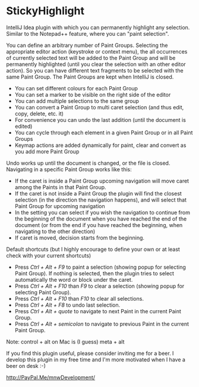 StickyHighlight
===============

IntelliJ Idea plugin with which you can permanently highlight any selection. Similar to the Notepad++ feature, where you can "paint selection".

You can define an arbitrary number of Paint Groups. Selecting the appropriate editor action
(keystroke or context menu), the all occurrences of currently selected text will be added to
the Paint Group and will be permanently highlighted (until you clear the selection with an
other editor action). So you can have different text fragments to be selected with the same
Paint Group. The Paint Groups are kept when IntelliJ is closed.

 * You can set different colours for each Paint Group
 * You can set a marker to be visible on the right side of the editor
 * You can add multiple selections to the same group
 * You can convert a Paint Group to multi caret selection (and thus edit, copy, delete, etc. it)
 * For convenience you can undo the last addition (until the document is edited)
 * You can cycle through each element in a given Paint Group or in all Paint Groups
 * Keymap actions are added dynamically for paint, clear and convert as you add more Paint Group

Undo works up until the document is changed, or the file is closed.
Navigating in a specific Paint Group works like this:
 * If the caret is inside a Paint Group upcoming navigation will move caret among the Paints in that Paint Group.
 * If the caret is not inside a Paint Group the plugin will find the closest selection (in the direction the
 navigation happens), and will select that Paint Group for upcoming navigation
 * In the setting you can select if you wish the navigation to continue from the beginning of the document
 when you have reached the end of the document (or from the end if you have reached the beginning, when navigating
 to the other direction)
 * If caret is moved, decision starts from the beginning.


Default shortcuts (but I highly encourage to define your own or at least check with your current shortcuts)

 * Press *Ctrl + Alt + F9* to paint a selection (showing popup for selecting Paint Group). If
 nothing is selected, then the plugin tries to select automatically the word or block under the caret.
 * Press *Ctrl + Alt + F10* than *F9* to clear a selection (showing popup for selecting Paint Group).
 * Press *Ctrl + Alt + F10* than *F10* to clear all selections.
 * Press *Ctrl + Alt + F8* to undo last selection.
 * Press *Ctrl + Alt + quote* to navigate to next Paint in the current Paint Group.
 * Press *Ctrl + Alt + semicolon* to navigate to previous Paint in the current Paint Group.

Note: control + alt on Mac is (I guess) meta + alt

If you find this plugin useful, please consider inviting me for a beer.
I develop this plugin in my free time and I'm more motivated when I have a beer on desk :-)

http://PayPal.Me/mnwDevelopment/

